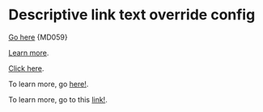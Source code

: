 # Descriptive link text override config

[Go here](https://example.com/javascript/about) {MD059}

[Learn more](https://example.com/javascript/about).

[Click here](https://example.com/javascript/about).

To learn more, go [here!](https://example.com/javascript/about).

To learn more, go to this [link!](https://example.com/javascript/about).

<!-- markdownlint-configure-file {
  "descriptive-link-text": {
    "banned_names_override": ["go here"]
  }
} -->
